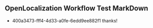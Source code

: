 ## OpenLocalization Workflow Test MarkDown
* 400a3473-fff4-4d33-a0fe-6edd9ee882f1 thanks!

<!--HONumber=Aug16_HO1-->


